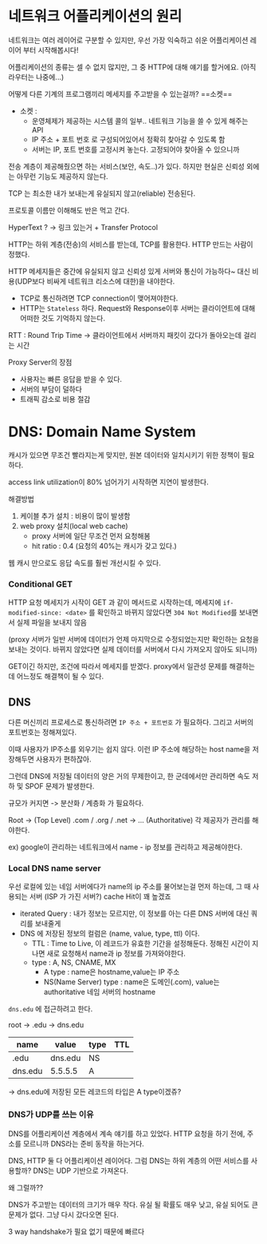 # 네트워크 어플리케이션의 원리

네트워크는 여러 레이어로 구분할 수 있지만, 우선 가장 익숙하고 쉬운 어플리케이션 레이어 부터 시작해봅시다!

어플리케이션의 종류는 셀 수 없지 많지만, 그 중 HTTP에 대해 얘기를 할거에요. (아직 라우터는 나중에...)

어떻게 다른 기계의 프로그램끼리 메세지를 주고받을 수 있는걸까? ==소켓==

- 소켓 : 
  - 운영체제가 제공하는 시스템 콜의 일부.. 네트워크 기능을 쓸 수 있게 해주는 API
  - IP 주소 + 포트 번호 로 구성되어있어서 정확히 찾아갈 수 있도록 함
  - 서버는 IP, 포트 번호를 고정시켜 놓는다. 고정되어야 찾아올 수 있으니까

전송 계층이 제공해줬으면 하는 서비스(보안, 속도..)가 있다. 하지만 현실은 신뢰성 외에는 아무런 기능도 제공하지 않는다.

TCP 는 최소한 내가 보내는게 유실되지 않고(reliable) 전송된다.

프로토콜 이름만 이해해도 반은 먹고 간다.

HyperText ? -> 링크 있는거 + Transfer Protocol

HTTP는 하위 계층(전송)의 서비스를 받는데,  TCP를 활용한다. HTTP 만드는 사람이 정했다.

HTTP 메세지들은 중간에 유실되지 않고 신뢰성 있게 서버와 통신이 가능하다~ 대신 비용(UDP보다 비싸게 네트워크 리소스에 대한)을 내야한다.

- TCP로 통신하려면 TCP connection이 맺어져야한다.
- HTTP는 `Stateless` 하다. Request와 Response이후 서버는 클라이언트에 대해 어떠한 것도 기억하지 않는다.

RTT : Round Trip Time -> 클라이언트에서 서버까지 패킷이 갔다가 돌아오는데 걸리는 시간

Proxy Server의 장점

- 사용자는 빠른 응답을 받을 수 있다.
- 서버의 부담이 덜하다
- 트래픽 감소로 비용 절감



# DNS: Domain Name System

캐시가 있으면 무조건 빨라지는게 맞지만, 원본 데이터와 일치시키기 위한 정책이 필요하다.

access link utilization이 80% 넘어가기 시작하면 지연이 발생한다.

해결방법

1. 케이블 추가 설치 : 비용이 많이 발생함
2. web proxy 설치(local web cache)
   - proxy 서버에 일단 무조건 먼저 요청해봄
   - hit ratio : 0.4 (요청의 40%는 캐시가 갖고 있다.)

웹 캐시 만으로도 응답 속도를 훨씬 개선시킬 수 있다.

### Conditional GET

HTTP 요청 메세지가 시작이 GET 과 같이 메서드로 시작하는데, 메세지에 `if-modified-since: <date>` 를 확인하고 바뀌지 않았다면 `304 Not Modified`를 보내면서 실제 파일을 보내지 않음

(proxy 서버가 일반 서버에 데이터가 언제 마지막으로 수정되었는지만 확인하는 요청을 보내는 것이다. 바뀌지 않았다면 실제 데이터를 서버에서 다시 가져오지 않아도 되니까)

GET이긴 하지만, 조건에 따라서 메세지를 받겠다. proxy에서 일관성 문제를 해결하는데 어느정도 해결책이 될 수 있다.

## DNS

다른 머신끼리 프로세스로 통신하려면 `IP 주소 + 포트번호` 가 필요하다. 그리고 서버의 포트번호는 정해져있다.

이때 사용자가 IP주소를 외우기는 쉽지 않다. 이런 IP 주소에 해당하는 host name을 저장해두면 사용자가 편하잖아. 

그런데 DNS에 저장될 데이터의 양은 거의 무제한이고, 한 군데에서만 관리하면 속도 저하 및 SPOF 문제가 발생한다.

규모가 커지면 -> 분산화 / 계층화 가 필요하다.

Root -> (Top Level) .com / .org / .net  -> ... (Authoritative) 각 제공자가 관리를 해야한다.

ex) google이 관리하는 네트워크에서 name - ip 정보를 관리하고 제공해야한다.

### Local DNS name server

우선 로컬에 있는 네임 서버에다가 name의 ip 주소를 물어보는걸 먼저 하는데, 그 때 사용되는 서버 (ISP 가 가진 서버?) cache Hit이 꽤 높겠죠

- iterated Query : 내가 정보는 모르지만, 이 정보를 아는 다른 DNS 서버에 대신 쿼리를 보내줄게
- DNS 에 저장된 정보의 컬럼은 (name, value, type, ttl) 이다.
  - TTL : Time to Live, 이 레코드가 유효한 기간을 설정해둔다. 정해진 시간이 지나면 새로 요청해서 name과 ip 정보를 가져와야한다.
  - type : A, NS, CNAME, MX
    - A type : name은 hostname,value는 IP 주소
    - NS(Name Server) type : name은 도메인(.com), value는 authoritative 네임 서버의 hostname

`dns.edu` 에 접근하려고 한다.

root -> .edu -> dns.edu

| name    | value   | type | TTL  |
| ------- | ------- | ---- | ---- |
| .edu    | dns.edu | NS   |      |
| dns.edu | 5.5.5.5 | A    |      |

-> dns.edu에 저장된 모든 레코드의 타입은 A type이겠쥬?

### DNS가 UDP를 쓰는 이유

DNS를 어플리케이션 계층에서 계속 얘기를 하고 있었다. HTTP 요청을 하기 전에, 주소를 모르니까 DNS라는 준비 동작을 하는거다.

DNS, HTTP 둘 다 어플리케이션 레이어다. 그럼 DNS는 하위 계층의 어떤 서비스를 사용할까? DNS는 UDP 기반으로 가져온다.

왜 그럴까?? 

DNS가 주고받는 데이터의 크기가 매우 작다. 유실 될 확률도 매우 낮고, 유실 되어도 큰 문제가 없다. 그냥 다시 갔다오면 된다.

3 way handshake가 필요 없기 때문에 빠르다

